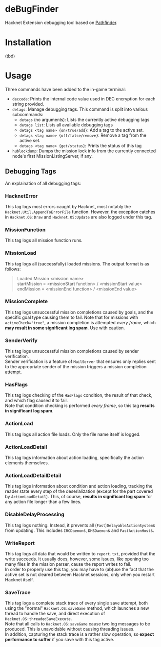 # deBugFinder
Hacknet Extension debugging tool based on [Pathfinder](https://github.com/Arkhist/Hacknet-Pathfinder).

# Installation
(tbd)

# Usage

Three commands have been added to the in-game terminal:
* `deccode`:
    Prints the internal code value used in DEC encryption for each string provided.
* `detags`: 
    Manage debugging tags. This command is split into various subcommands:
    * `detags` (no arguments): Lists the currently active debugging tags
    * `detags list`: Lists all available debugging tags
    * `detags <tag name> {on/true/add}`: Add a tag to the active set.
    * `detags <tag name> {off/false/remove}`: Remove a tag from the active set.
    * `detags <tag name> {get/status}`: Prints the status of this tag
* `hublockdump`:
    Dumps the mission lock info from the currently connected node's first MissionListingServer, if any.

## Debugging Tags

An explaination of all debugging tags:

### HacknetError
This tag logs most errors caught by Hacknet, most notably the `Hacknet.Util.AppendToErrorFile` function.
However, the exception catches in `Hacknet.OS:Draw` and `Hacknet.OS:Update` are also logged under this tag.

### MissionFunction
This tag logs all mission function runs.

### MissionLoad
This tag logs all (successfully) loaded missions. The output format is as follows:<br>
> Loaded Mission &lt;mission name&gt;<br>
> startMission = &lt;missionStart function&gt; / &lt;missionStart value&gt;<br>
> endMission = &lt;missionEnd function&gt; / &lt;missionEnd value&gt;

### MissionComplete
This tag logs unsuccessful mission completions caused by goals,
and the specific goal type causing them to fail.
Note that for missions with `activeCheck="true"`, a mission completion is attempted *every frame*, 
which **may result in some significant log spam**. Use with caution.

### SenderVerify
This tag logs unsuccessful mission completions caused by sender verification.<br>
Sender verification is a feature of `MailServer` that ensures only replies sent to 
the appropriate sender of the mission triggers a mission completion attempt.

### HasFlags
This tag logs checking of the `HasFlags` condition, the result of that check, and which flag caused it to fail.<br>
Note that condition checking is performed *every frame*, so this tag **results in significant log spam**.

### ActionLoad
This tag logs all action file loads. Only the file name itself is logged.

### ActionLoadDetail
This tag logs information about action loading, specifically the action elements themselves.

### ActionLoadDetailDetail
This tag logs information about condition and action loading, 
tracking the reader state every step of the deserialization 
(except for the part covered by `ActionLoadDetail`).
This, of course, **results in significant log spam** for any action file longer than a few lines.

### DisableDelayProcessing
This tag logs nothing. Instead, it prevents all (`Fast`)`DelayableActionSystem`s from updating. This includes
`IRCDaemon`s, `DHSDaemon`s and `FastActionHost`s.

### WriteReport
This tag logs all data that would be written to `report.txt`, provided that the write succeeds. It usually does, however, some
issues, like opening too many files in the mission parser, cause the report writes to fail.<br>
In order to properly use this tag, you may have to (ab)use the fact that the active set is not cleared between Hacknet sessions, only when you restart Hacknet itself.

### SaveTrace
This tag logs a complete stack trace of every single save attempt, 
both using the "normal" `Hacknet.OS:saveGame` method, which launches a new thread to handle the save, 
and direct execution of `Hacknet.OS:threadedSaveExecute`.<br>
Note that all calls to `Hacknet.OS:saveGame` cause two log messages to be produced. 
This is unavoidable without causing threading issues.<br>
In addition, capturing the stack trace is a rather slow operation, so **expect performance to suffer** if you save with this tag active.
